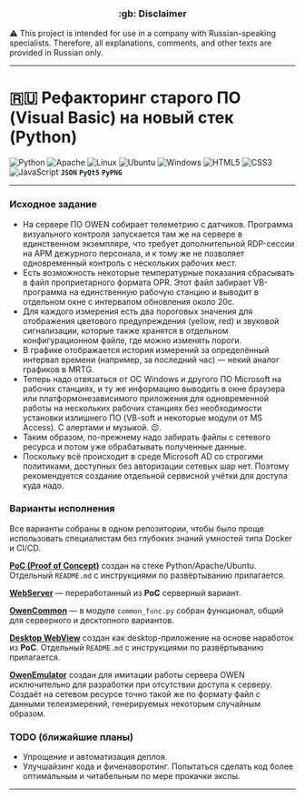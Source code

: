 <h3 align="center">:gb: Disclaimer</h3>

:warning: This project is intended for use in a company with Russian-speaking
specialists. Therefore, all explanations, comments, and other texts are provided
in Russian only.

----

# :ru: Рефакторинг старого ПО (Visual Basic) на новый стек (Python) #

![Python](https://img.shields.io/badge/python-3670A0?style=plastic&logo=python&logoColor=ffdd54)
![Apache](https://img.shields.io/badge/apache-%23D42029.svg?style=plastic&logo=apache&logoColor=white)
![Linux](https://img.shields.io/badge/Linux-FCC624?style=plastic&logo=linux&logoColor=black)
![Ubuntu](https://img.shields.io/badge/Ubuntu-E95420?style=plastic&logo=ubuntu&logoColor=white)
![Windows](https://img.shields.io/badge/Windows-0078D6?style=plastic&logo=windows&logoColor=white)
![HTML5](https://img.shields.io/badge/html5-%23E34F26.svg?style=plastic&logo=html5&logoColor=white)
![CSS3](https://img.shields.io/badge/css3-%231572B6.svg?style=plastic&logo=css3&logoColor=white)
![JavaScript](https://img.shields.io/badge/javascript-%23323330.svg?style=plastic&logo=javascript&logoColor=%23F7DF1E)
**`JSON`**
**`PyQt5`**
**`PyPNG`**

----

### Исходное задание ###

- На сервере ПО OWEN собирает телеметрию с датчиков. Программа визуального
контроля запускается там же на сервере в единственном экземпляре, что требует
дополнительной RDP-сессии на АРМ дежурного персонала, и к тому же не позволяет
одновременный контроль с нескольких рабочих мест.
- Есть возможность некоторые температурные показания сбрасывать в файл
проприетарного формата OPR. Этот файл забирает VB-программа на единственную
рабочую станцию и выводит в отдельном окне с интервалом обновления около 20с.
- Для каждого измерения есть два пороговых значения для отображения цветового
предупреждения (yellow, red) и звуковой сигнализации, которые также хранятся в
отдельном конфигурационном файле, где можно изменять пороги.
- В графике отображается история измерений за определённый интервал времени
(например, за последний час)&nbsp;&mdash; некий аналог графиков в MRTG.
- Теперь надо отвязаться от ОС Windows и другого ПО Microsoft на рабочих
станциях, и ту же информацию выводить в окне браузера или платформонезависимого
приложения для одновременной работы на нескольких рабочих станциях без
необходимости установки излишнего ПО (VB-soft и некоторые модули от MS Access).
С алертами и музыкой. :wink:.
- Таким образом, по-прежнему надо забирать файлы с сетевого ресурса и потом уже
обрабатывать полученные данные.
- Поскольку всё происходит в среде Microsoft AD со строгими политиками,
доступных без авторизации сетевых шар нет. Поэтому рекомендуется создание
отдельной сервисной учётки для доступа куда надо.

### Варианты исполнения ###

Все варианты собраны в одном репозитории, чтобы было проще использовать
специалистам без глубоких знаний умностей типа Docker и CI/CD.

[**PoC (Proof of Concept)**](https://github.com/wildfielded/pro-owen/tree/master/PoC)
создан на стеке Python/Apache/Ubuntu. Отдельный `README.md` с инструкциями по
развёртыванию прилагается.

[**WebServer**](https://github.com/wildfielded/pro-owen/tree/master/WebServer)&nbsp;&mdash;
переработанный из **PoC** серверный вариант.

[**OwenCommon**](https://github.com/wildfielded/pro-owen/tree/master/OwenCommon)&nbsp;&mdash;
в модуле `common_func.py` собран функционал, общий для серверного и десктопного
вариантов.

[**Desktop WebView**](https://github.com/wildfielded/pro-owen/tree/master/WinWebView)
создан как desktop-приложение на основе наработок из **PoC**. Отдельный
`README.md` с инструкциями по развёртыванию прилагается.

[**OwenEmulator**](https://github.com/wildfielded/pro-owen/tree/master/OwenEmulator)
создан для имитации работы сервера OWEN исключительно для разработки при
отсутствии доступа к серверу. Создаёт на сетевом ресурсе точно такой же по
формату файл с данными телеизмерений, генерируемых некоторым случайным образом.

### TODO (ближайшие планы) ###

- Упрощение и автоматизация деплоя.
- Улучшайзинг кода и фиченаворотинг. Попытаться сделать код более оптимальным и
читабельным по мере прокачки экспы.

----
